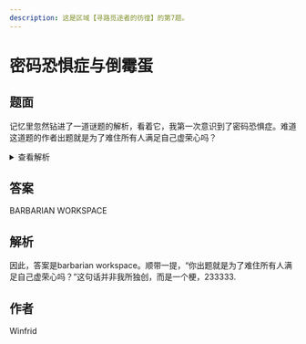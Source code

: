 ```yaml
---
description: 这是区域【寻路觅途者的彷徨】的第7题。
---
```


# 密码恐惧症与倒霉蛋

## 题面

记忆里忽然钻进了一道谜题的解析，看着它，我第一次意识到了密码恐惧症。难道这道题的作者出题就是为了难住所有人满足自己虚荣心吗？

<details>

<summary>查看解析</summary>

这道题的解法并不复杂，是一道非常适合初学者的题目。

题面是两个9字母单词组成的18字母的字符串，于是我们用最常见的键盘密码，也就是（A=12，B=53）这种类型，把它转换成18组数，每组数由2个数字组成。

这个时候通过这种两两组合的数的形式，很容易联想到手机九键密码。所以我们进行解密。但是需要注意的是，其中的第2、5、8、15、16组数是没有办法转换成九键密码的。所以我们忽略掉它们，就得到了13个字母的字符串。

下面就简单了，这个时候根据题面的“@80”联想到atbash密码，这是一种把A变成Z，B变成Y的单表密码。

Atbash密码转换完成之后，题目描述里的“两个K炸弹”能联想到是八张K，所以暗示了凯撒八位，也就是把A变成I，把B变成J的密码。所以转换之后，能够得到另外一个13字母的字符串。

这个时候，会发现这个字符串的第4-7位正好拼出了单词both。所以这就是这个密码的第一层答案。

把它删掉，得到9字母的字符串。这个时候我们没有什么头绪，就可以把它按照A=1，B=2的方式转换成九个数。转换之后如果你还是看不出什么，那是因为你没有把它转换成七进制下的数（题面的彩虹暗示了这里是七进制），比如Z你不能转换成26，而是应该转换成35（七进制下的35才是十进制下的26）。

转换成七进制下的数之后，我们发现它们作为十进制也可以阅读，所以我们最后发现，可以去从元素周期表里找到对应的元素，比如刚刚的Z，转换成35之后，我们可以去找第35号元素Br。当然这里，我们可以发现，能够得到的一串元素是：
Ge He Ge P He Ca Ne Li B

这里，前五个元素的含义非常简单……就是“隔阂？隔p阂！”是非常粗犷的一个回应，因为这是我在学习鲁迅的《故乡》的时候，里面看到那个“厚障壁”有感而发的……

然后后面四个元素，实际上我想写的是“can lib”但是写错了，意思是我很能泡在图书馆里……但是我的同桌以为我说的是“钙奶里皮”，以为我在小卖部买的钙奶里有什么皮，但是Be才是皮啊……诶，就这样吧。

</details>

## 答案

BARBARIAN WORKSPACE

## 解析

[//]: # (<figure><img src="../../../.gitbook/assets/image &#40;22&#41;.png" alt=""><figcaption></figcaption></figure>)

因此，答案是barbarian workspace。顺带一提，“你出题就是为了难住所有人满足自己虚荣心吗？”这句话并非我所独创，而是一个梗，233333.

## 作者

Winfrid

